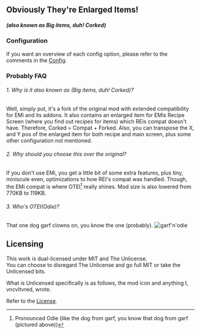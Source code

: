 ## Obviously They're Enlarged Items!

##### (also known as Big items, duh! Corked)

### Configuration

If you want an overview of each config option, please refer to the comments in the [Config](src/main/java/de/siphalor/bigitemsduh/config/OTEIConfig.java).


### Probably FAQ

###### 1. Why is it also known as (Big items, duh! Corked)?

Well, simply put, it's a fork of the original mod with extended compatibility for EMi and its addons. It also contains an enlarged item for EMis Recipe Screen (where you find out recipes for items) which REis compat doesn't have. Therefore, Corked = Compat + Forked. Also, you can transpose the X, and Y pos of the enlarged item for both recipe and main screen, plus some other configuration not mentioned.

###### 2. Why should you choose this over the original?

If you don't use EMi, you get a little bit of some extra features, plus tiny, miniscule even, optimizations to how REI's compat was handled. Though, the EMi compat is where OTEI[^1] really shines. Mod size is also lowered from 770KB to 119KB.

###### 3. Who's OTEI(Odie)?

That one dog garf clowns on, you know the one (probably).
![garf'n'odie](https://pbs.twimg.com/media/GFDuQ0KWgAIJQCO.png)

## Licensing

This work is dual-licensed under MIT and The Unlicense. <br>
You can choose to disregard The Unlicense and go full MIT or take the Unlicensed bits.

[//]: # (lets not give people ideas here...)

[//]: # (Technically, this means you could theoretically compile OTEI[^1] and distribute it on CurseForge or Modrinth. However, I'd highly advise against doing this because I'd prefer it to stay here in this repo. Though, if you did, I wouldn't be able to do anything.)

What is Unlicensed specifically is as follows, the mod icon and anything I, vncvltvred, wrote.

Refer to the [License](LICENSE).

[//]: # (Bugged Entities List, problems of EMILoot unfortunately)

[//]: # (Hybrid Aquatic: Nudibranch - Missing Texture)

[//]: # (Beneath the Wetlands: Will-o'-Wisp - Missing)

[^1]: Pronounced Odie (like the dog from garf, you know that dog from garf (pictured above))